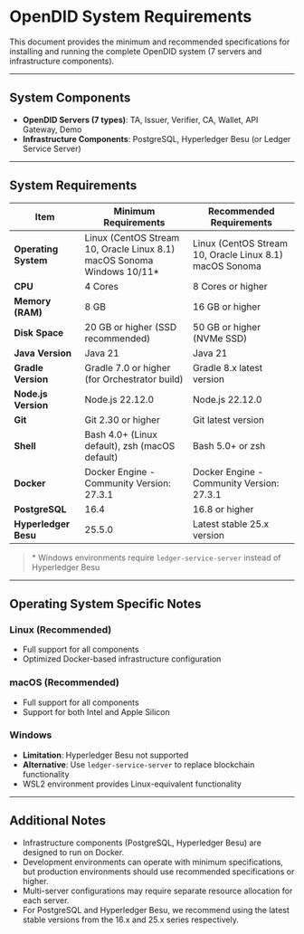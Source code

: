 # OpenDID System Requirements

This document provides the minimum and recommended specifications for installing and running the complete OpenDID system (7 servers and infrastructure components).

---

## System Components

- **OpenDID Servers (7 types)**: TA, Issuer, Verifier, CA, Wallet, API Gateway, Demo
- **Infrastructure Components**: PostgreSQL, Hyperledger Besu (or Ledger Service Server)

---

## System Requirements

| Item                 | Minimum Requirements                                                            | Recommended Requirements                                      |
| -------------------- | ------------------------------------------------------------------------------- | ------------------------------------------------------------- |
| **Operating System** | Linux (CentOS Stream 10, Oracle Linux 8.1) <br/> macOS Sonoma<br>Windows 10/11* | Linux (CentOS Stream 10, Oracle Linux 8.1) <br/> macOS Sonoma |
| **CPU**              | 4 Cores                                                                         | 8 Cores or higher                                             |
| **Memory (RAM)**     | 8 GB                                                                            | 16 GB or higher                                               |
| **Disk Space**       | 20 GB or higher (SSD recommended)                                               | 50 GB or higher (NVMe SSD)                                    |
| **Java Version**     | Java 21                                                                         | Java 21                                                       |
| **Gradle Version**   | Gradle 7.0 or higher (for Orchestrator build)                                   | Gradle 8.x latest version                                     |
| **Node.js Version**  | Node.js 22.12.0                                                                 | Node.js 22.12.0                                               |
| **Git**              | Git 2.30 or higher                                                              | Git latest version                                            |
| **Shell**            | Bash 4.0+ (Linux default), zsh (macOS default)                                  | Bash 5.0+ or zsh                                              |
| **Docker**           | Docker Engine - Community Version: 27.3.1                                       | Docker Engine - Community Version: 27.3.1                     |
| **PostgreSQL**       | 16.4                                                                            | 16.8 or higher                                                |
| **Hyperledger Besu** | 25.5.0                                                                          | Latest stable 25.x version                                    |

> \* Windows environments require `ledger-service-server` instead of Hyperledger Besu

---

## Operating System Specific Notes

### Linux (Recommended)
- Full support for all components
- Optimized Docker-based infrastructure configuration

### macOS (Recommended)
- Full support for all components
- Support for both Intel and Apple Silicon

### Windows
- **Limitation**: Hyperledger Besu not supported
- **Alternative**: Use `ledger-service-server` to replace blockchain functionality
- WSL2 environment provides Linux-equivalent functionality

---

## Additional Notes

- Infrastructure components (PostgreSQL, Hyperledger Besu) are designed to run on Docker.
- Development environments can operate with minimum specifications, but production environments should use recommended specifications or higher.
- Multi-server configurations may require separate resource allocation for each server.
- For PostgreSQL and Hyperledger Besu, we recommend using the latest stable versions from the 16.x and 25.x series respectively.